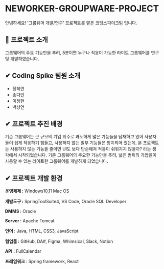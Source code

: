 # **NEWORKER-GROUPWARE-PROJECT**

안녕하세요! '그룹웨어 개발/연구' 프로젝트를 맡은 코딩스파이크팀 입니다.

## **📌 프로젝트 소개**

그룹웨어의 주요 기능만을 추려, 5분이면 누구나 적응이 가능한 라이트 그룹웨어를 연구 및 개발하였습니다. 

## **✔ Coding Spike 팀원 소개**

- 정혜연
- 송다인
- 이정현
- 박상연

## **✔ 프로젝트 추진 배경**

기존 그룹웨어는 큰 규모의 기업 위주로 과도하게 많은 기능들을 탑재하고 있어 사용자들이 쉽게 적응하기 힘들고, 사용하지 않는 일부 기능들은  방치되어 있는데, 본 프로젝트는 사용하지 않는 기능을 줄이면 UI도 보다 단순해져 적응이 쉬워지지 않을까? 라는 생각에서 시작되었습니다. 기존 그룹웨어의 주요한 기능만을 추려, 넓은 범위의 기업을이 사용할 수 있는 라이트한 그룹웨어를 개발하게 되었습니다.

## **✔ 프로젝트 개발 환경**

**운영체제 :** Windows10,11 Mac OS

**개발도구 :** SpringToolSuite4, VS Code, Oracle SQL Developer

**DMMS :** Oracle

**Server :** Apache Tomcat 

**언어 :** Java, HTML, CSS3, JavaScript

**협업툴 :** GitHub, DA#, Figma, Whimsical, Slack, Notion

**API :** FullCalendar

**프레임워크** : Spring framework, React
